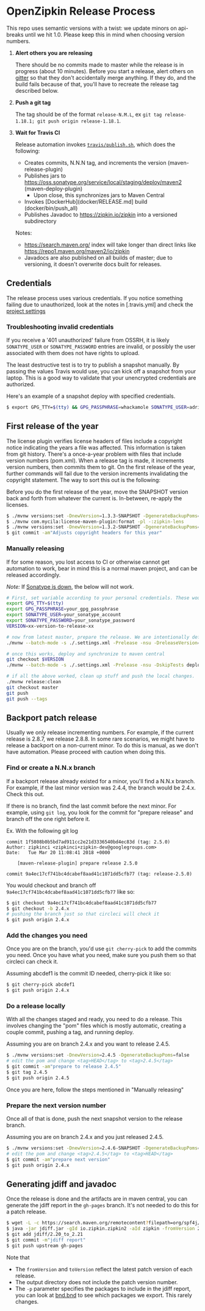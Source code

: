 # OpenZipkin Release Process

This repo uses semantic versions with a twist: we update minors on api-breaks until we hit 1.0. Please keep this
in mind when choosing version numbers.

1. **Alert others you are releasing**

   There should be no commits made to master while the release is in progress (about 10 minutes). Before you start
   a release, alert others on [gitter](https://gitter.im/openzipkin/zipkin) so that they don't accidentally merge
   anything. If they do, and the build fails because of that, you'll have to recreate the release tag described below.

1. **Push a git tag**

   The tag should be of the format `release-N.M.L`, ex `git tag release-1.18.1; git push origin release-1.18.1`.

1. **Wait for Travis CI**

   Release automation invokes [`travis/publish.sh`](travis/publish.sh), which does the following:
     * Creates commits, N.N.N tag, and increments the version (maven-release-plugin)
     * Publishes jars to https://oss.sonatype.org/service/local/staging/deploy/maven2 (maven-deploy-plugin)
       * Upon close, this synchronizes jars to Maven Central
     * Invokes [DockerHub](docker/RELEASE.md] build (docker/bin/push_all)
     * Publishes Javadoc to https://zipkin.io/zipkin into a versioned subdirectory

   Notes:
     * https://search.maven.org/ index will take longer than direct links like https://repo1.maven.org/maven2/io/zipkin
     * Javadocs are also published on all builds of master; due to versioning, it doesn't
   overwrite docs built for releases.

## Credentials

The release process uses various credentials. If you notice something failing due to unauthorized,
look at the notes in [.travis.yml] and check the [project settings](https://travis-ci.org/github/openzipkin/zipkin/settings)

### Troubleshooting invalid credentials

If you receive a '401 unauthorized' failure from OSSRH, it is likely
`SONATYPE_USER` or `SONATYPE_PASSWORD` entries are invalid, or possibly the
user associated with them does not have rights to upload.

The least destructive test is to try to publish a snapshot manually. By passing
the values Travis would use, you can kick off a snapshot from your laptop. This
is a good way to validate that your unencrypted credentials are authorized.

Here's an example of a snapshot deploy with specified credentials.
```bash
$ export GPG_TTY=$(tty) && GPG_PASSPHRASE=whackamole SONATYPE_USER=adrianmole SONATYPE_PASSWORD=ed6f20bde9123bbb2312b221 TRAVIS_PULL_REQUEST=false TRAVIS_TAG= TRAVIS_BRANCH=master travis/publish.sh
```

## First release of the year

The license plugin verifies license headers of files include a copyright notice indicating the years a file was affected.
This information is taken from git history. There's a once-a-year problem with files that include version numbers (pom.xml).
When a release tag is made, it increments version numbers, then commits them to git. On the first release of the year,
further commands will fail due to the version increments invalidating the copyright statement. The way to sort this out is
the following:

Before you do the first release of the year, move the SNAPSHOT version back and forth from whatever the current is.
In-between, re-apply the licenses.
```bash
$ ./mvnw versions:set -DnewVersion=1.3.3-SNAPSHOT -DgenerateBackupPoms=false
$ ./mvnw com.mycila:license-maven-plugin:format -pl -:zipkin-lens
$ ./mvnw versions:set -DnewVersion=1.3.2-SNAPSHOT -DgenerateBackupPoms=false
$ git commit -am"Adjusts copyright headers for this year"
```

### Manually releasing

If for some reason, you lost access to CI or otherwise cannot get automation to work, bear in mind
this is a normal maven project, and can be released accordingly.

*Note:* If [Sonatype is down](https://status.sonatype.com/), the below will not work.

```bash
# First, set variable according to your personal credentials. These would normally be decrypted from .travis.yml
export GPG_TTY=$(tty)
export GPG_PASSPHRASE=your_gpg_passphrase
export SONATYPE_USER=your_sonatype_account
export SONATYPE_PASSWORD=your_sonatype_password
VERSION=xx-version-to-release-xx

# now from latest master, prepare the release. We are intentionally deferring pushing commits
./mvnw --batch-mode -s ./.settings.xml -Prelease -nsu -DreleaseVersion=$VERSION -Darguments="-DskipTests -Dlicense.skip=true" release:prepare  -DpushChanges=false

# once this works, deploy and synchronize to maven central
git checkout $VERSION
./mvnw --batch-mode -s ./.settings.xml -Prelease -nsu -DskipTests deploy

# if all the above worked, clean up stuff and push the local changes.
./mvnw release:clean
git checkout master
git push
git push --tags
```

## Backport patch release

Usually we only release incrementing numbers. For example, if the current
release is 2.8.7, we release 2.8.8. In some rare scenarios, we might have
to release a backport on a non-current minor. To do this is manual, as we
don't have automation. Please proceed with caution when doing this.

### Find or create a N.N.x branch

If a backport release already existed for a minor, you'll find a N.N.x branch. For example, if the last minor version was 2.4.4, the branch would
be 2.4.x. Check this out.

If there is no branch, find the last commit before the next minor. For
example, using `git log`, you look for the commit for "prepare release"
and branch off the one right before it.

Ex. With the following git log
```
commit 1f5808b0b5bd7ad911cc2e21d3336540bd4ec83d (tag: 2.5.0)
Author: zipkinci <zipkinci+zipkin-dev@googlegroups.com>
Date:   Tue Mar 20 11:08:41 2018 +0000

    [maven-release-plugin] prepare release 2.5.0

commit 9a4ec17cf741bc4dcabef8aad41c1071dd5cfb77 (tag: release-2.5.0)
```

You would checkout and branch off `9a4ec17cf741bc4dcabef8aad41c1071dd5cfb77` like so:

```bash
$ git checkout 9a4ec17cf741bc4dcabef8aad41c1071dd5cfb77
$ git checkout -b 2.4.x
# pushing the branch just so that circleci will check it
$ git push origin 2.4.x
```

### Add the changes you need
Once you are on the branch, you'd use `git cherry-pick` to add the
commits you need. Once you have what you need, make sure you push
them so that circleci can check it.

Assuming abcdef1 is the commit ID needed, cherry-pick it like so:
```bash
$ git cherry-pick abcdef1
$ git push origin 2.4.x
```

### Do a release locally
With all the changes staged and ready, you need to do a release.
This involves changing the "pom" files which is mostly automatic,
creating a couple commit, pushing a tag, and running deploy.

Assuming you are on branch 2.4.x and you want to release 2.4.5.
```bash
$ ./mvnw versions:set -DnewVersion=2.4.5 -DgenerateBackupPoms=false
# edit the pom and change <tag>HEAD</tag> to <tag>2.4.5</tag>
$ git commit -am"prepare to release 2.4.5"
$ git tag 2.4.5
$ git push origin 2.4.5
```

Once you are here, follow the steps mentioned in "Manually releasing"

### Prepare the next version number
Once all of that is done, push the next snapshot version to the
release branch.

Assuming you are on branch 2.4.x and you just released 2.4.5.
```bash
$ ./mvnw versions:set -DnewVersion=2.4.6-SNAPSHOT -DgenerateBackupPoms=false
# edit the pom and change <tag>2.4.5</tag> to <tag>HEAD</tag>
$ git commit -am"prepare next version"
$ git push origin 2.4.x
```

## Generating jdiff and javadoc

Once the release is done and the artifacts are in maven central, you can generate
the jdiff report in the `gh-pages` branch. It's not needed to do this for a
patch release.

```bash
$ wget -L -c https://search.maven.org/remotecontent?filepath=org/spf4j/spf4j-jdiff-maven-plugin/8.8.1/spf4j-jdiff-maven-plugin-8.8.1-uber.jar -O jdiff.jar
$ java -jar jdiff.jar -gId io.zipkin.zipkin2 -aId zipkin -fromVersion 2.20.2 -toVersion 2.21.3 -o jdiff/2.20_to_2.21 -p 'zipkin2 zipkin2.storage zipkin2.codec zipkin2.v1'
$ git add jdiff/2.20_to_2.21
$ git commit -m"jdiff report"
$ git push upstream gh-pages
```

Note that
* The `fromVersion` and `toVersion` reflect the latest patch version of each release.
* The output directory does not include the patch version number.
* The `-p` parameter specifies the packages to include in the jdiff report,
you can look at [bnd.bnd](zipkin/bnd.bnd) to see which packages we export. This rarely changes.
